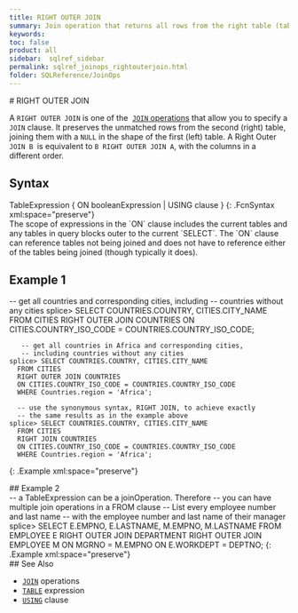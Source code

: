 ```yaml
---
title: RIGHT OUTER JOIN
summary: Join operation that returns all rows from the right table (table2), with the matching rows in the left table (table1). The result is NULL in the left side when there is no match.
keywords:
toc: false
product: all
sidebar:  sqlref_sidebar
permalink: sqlref_joinops_rightouterjoin.html
folder: SQLReference/JoinOps
---
```

<section>
<div class="TopicContent" data-swiftype-index="true" markdown="1">
# RIGHT OUTER JOIN

A `RIGHT OUTER JOIN` is one of the &nbsp;[`JOIN`
operations](sqlref_joinops_about.html) that allow you to specify a
`JOIN` clause. It preserves the unmatched rows from the second (right)
table, joining them with a `NULL` in the shape of the first (left)
table. A Right Outer `JOIN B `is equivalent to `B RIGHT OUTER JOIN A`,
with the columns in a different order.

## Syntax

<div class="fcnWrapperWide" markdown="1">
    TableExpression
    {
     ON booleanExpression | USING clause
    }
{: .FcnSyntax xml:space="preserve"}

</div>
The scope of expressions in the `ON` clause includes the current tables
and any tables in query blocks outer to the current `SELECT`. The `ON`
clause can reference tables not being joined and does not have to
reference either of the tables being joined (though typically it does).

## Example 1

<div class="preWrapperWide" markdown="1">
       -- get all countries and corresponding cities, including
       -- countries without any cities
    splice> SELECT COUNTRIES.COUNTRY, CITIES.CITY_NAME
      FROM CITIES  RIGHT OUTER JOIN COUNTRIES
      ON CITIES.COUNTRY_ISO_CODE = COUNTRIES.COUNTRY_ISO_CODE;
    
       -- get all countries in Africa and corresponding cities,
       -- including countries without any cities
    splice> SELECT COUNTRIES.COUNTRY, CITIES.CITY_NAME
      FROM CITIES
      RIGHT OUTER JOIN COUNTRIES
      ON CITIES.COUNTRY_ISO_CODE = COUNTRIES.COUNTRY_ISO_CODE
      WHERE Countries.region = 'Africa';
    
      -- use the synonymous syntax, RIGHT JOIN, to achieve exactly
      -- the same results as in the example above
    splice> SELECT COUNTRIES.COUNTRY, CITIES.CITY_NAME
      FROM CITIES
      RIGHT JOIN COUNTRIES
      ON CITIES.COUNTRY_ISO_CODE = COUNTRIES.COUNTRY_ISO_CODE
      WHERE Countries.region = 'Africa';
{: .Example xml:space="preserve"}

</div>
## Example 2

<div class="preWrapperWide" markdown="1">
       -- a TableExpression can be a joinOperation. Therefore
       -- you can have multiple join operations in a FROM clause
       -- List every employee number and last name
       -- with the employee number and last name of their manager
    splice> SELECT E.EMPNO, E.LASTNAME, M.EMPNO, M.LASTNAME
      FROM EMPLOYEE E RIGHT OUTER JOIN
      DEPARTMENT RIGHT OUTER JOIN EMPLOYEE M
      ON MGRNO = M.EMPNO
      ON E.WORKDEPT = DEPTNO;
{: .Example xml:space="preserve"}

</div>
## See Also

* [`JOIN`](sqlref_joinops_intro.html) operations
* [`TABLE`](sqlref_expressions_table.html) expression
* [`USING`](sqlref_clauses_using.html) clause

</div>
</section>

